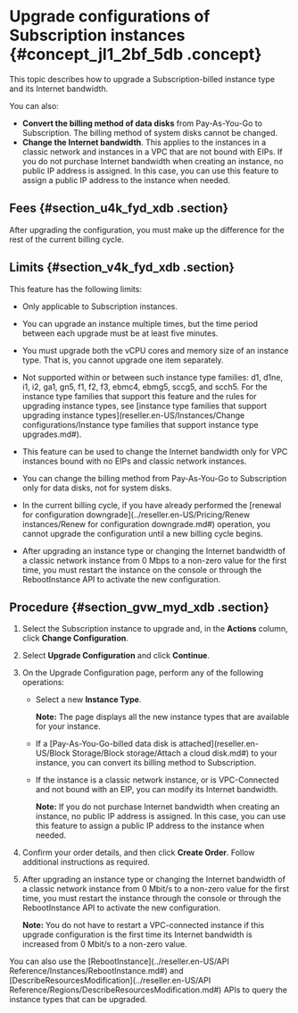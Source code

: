 # Upgrade configurations of Subscription instances {#concept_jl1_2bf_5db .concept}

This topic describes how to upgrade a Subscription-billed instance type and its Internet bandwidth.

You can also:

-   **Convert the billing method of data disks** from Pay-As-You-Go to Subscription. The billing method of system disks cannot be changed.
-   **Change the Internet bandwidth**. This applies to the instances in a classic network and instances in a VPC that are not bound with EIPs. If you do not purchase Internet bandwidth when creating an instance, no public IP address is assigned. In this case, you can use this feature to assign a public IP address to the instance when needed.

## Fees {#section_u4k_fyd_xdb .section}

After upgrading the configuration, you must make up the difference for the rest of the current billing cycle.

## Limits {#section_v4k_fyd_xdb .section}

This feature has the following limits:

-   Only applicable to Subscription instances.

-   You can upgrade an instance multiple times, but the time period between each upgrade must be at least five minutes.

-   You must upgrade both the vCPU cores and memory size of an instance type. That is, you cannot upgrade one item separately.

-   Not supported within or between such instance type families: d1, d1ne, i1, i2, ga1, gn5, f1, f2, f3, ebmc4, ebmg5, sccg5, and scch5. For the instance type families that support this feature and the rules for upgrading instance types, see [instance type families that support upgrading instance types](reseller.en-US/Instances/Change configurations/Instance type families that support instance type upgrades.md#).

-   This feature can be used to change the Internet bandwidth only for VPC instances bound with no EIPs and classic network instances.

-   You can change the billing method from Pay-As-You-Go to Subscription only for data disks, not for system disks.

-   In the current billing cycle, if you have already performed the [renewal for configuration downgrade](../reseller.en-US/Pricing/Renew instances/Renew for configuration downgrade.md#) operation, you cannot upgrade the configuration until a new billing cycle begins.

-   After upgrading an instance type or changing the Internet bandwidth of a classic network instance from 0 Mbps to a non-zero value for the first time, you must restart the instance on the console or through the RebootInstance API to activate the new configuration.


## Procedure {#section_gvw_myd_xdb .section}

1.  Select the Subscription instance to upgrade and, in the **Actions** column, click **Change Configuration**.
2.  Select **Upgrade Configuration** and click **Continue**.
3.  On the Upgrade Configuration page, perform any of the following operations:
    -   Select a new **Instance Type**.

        **Note:** The page displays all the new instance types that are available for your instance.

    -   If a [Pay-As-You-Go-billed data disk is attached](reseller.en-US/Block Storage/Block storage/Attach a cloud disk.md#) to your instance, you can convert its billing method to Subscription.
    -   If the instance is a classic network instance, or is VPC-Connected and not bound with an EIP, you can modify its Internet bandwidth.

        **Note:** If you do not purchase Internet bandwidth when creating an instance, no public IP address is assigned. In this case, you can use this feature to assign a public IP address to the instance when needed.

4.  Confirm your order details, and then click **Create Order**. Follow additional instructions as required.
5.  After upgrading an instance type or changing the Internet bandwidth of a classic network instance from 0 Mbit/s to a non-zero value for the first time, you must restart the instance through the console or through the RebootInstance API to activate the new configuration.

    **Note:** You do not have to restart a VPC-connected instance if this upgrade configuration is the first time its Internet bandwidth is increased from 0 Mbit/s to a non-zero value.


You can also use the [RebootInstance](../reseller.en-US/API Reference/Instances/RebootInstance.md#) and [DescribeResourcesModification](../reseller.en-US/API Reference/Regions/DescribeResourcesModification.md#) APIs to query the instance types that can be upgraded.

